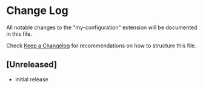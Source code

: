 # Change Log

All notable changes to the "my-configuration" extension will be documented in this file.

Check [Keep a Changelog](http://keepachangelog.com/) for recommendations on how to structure this file.

## [Unreleased]

- Initial release